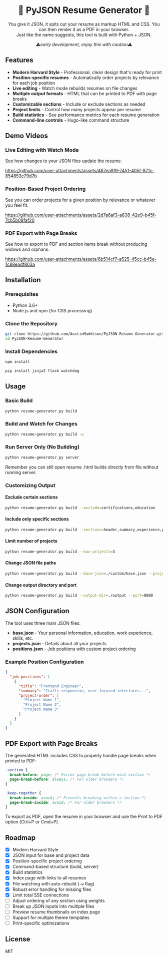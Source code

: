 <div align="center">

# 📄 PyJSON Resume Generator 📄
  
You give it JSON, it spits out your resume as markup HTML and CSS. You can then render it as a PDF in your browser.  
Just like the name suggests, this tool is built with Python + JSON.

_⚠️early development, enjoy this with caution⚠️_

</div>

## Features

- **Modern Harvard Style** - Professional, clean design that's ready for print
- **Position-specific resumes** - Automatically order projects by relevance for each job position
- **Live editing** - Watch mode rebuilds resumes on file changes
- **Multiple output formats** - HTML that can be printed to PDF with page breaks
- **Customizable sections** - Include or exclude sections as needed
- **Project limits** - Control how many projects appear per resume
- **Build statistics** - See performance metrics for each resume generation
- **Command-line controls** - Hugo-like command structure

## Demo Videos

### Live Editing with Watch Mode
See how changes to your JSON files update the resume.

https://github.com/user-attachments/assets/467ea9f9-7451-405f-871c-854853c79d7b


### Position-Based Project Ordering
See you can order projects for a given position by relevance or whatever you feel fit.

https://github.com/user-attachments/assets/2d7a6af3-a838-42e9-b45f-7cb5b08faf20


### PDF Export with Page Breaks
See how to export to PDF and section items break without producing widows and orphans.

https://github.com/user-attachments/assets/6b514cf7-a525-45cc-b45e-1c88eadf803a



## Installation

### Prerequisites

- Python 3.6+
- Node.js and npm (for CSS processing)

### Clone the Repository

```bash
git clone https://github.com/AustinMaddison/PyJSON-Resume-Generator.git
cd PyJSON-Resume-Generator
```

### Install Dependencies

```bash
npm install
```

```bash
pip install jinja2 flask watchdog
```

## Usage

### Basic Build

```bash
python resume-generator.py build
```

### Build and Watch for Changes

```bash
python resume-generator.py build -w
```

### Run Server Only (No Building)

```bash
python resume-generator.py server
```
Remember you can still open resume .html builds directly from file without running server.

### Customizing Output

#### Exclude certain sections
```bash
python resume-generator.py build --exclude=certifications,education
```

#### Include only specific sections
```bash
python resume-generator.py build --sections=header,summary,experience,projects
```

#### Limit number of projects
```bash
python resume-generator.py build --max-projects=3
```

#### Change JSON file paths
```bash
python resume-generator.py build --base-json=./custom/base.json --projects-json=./custom/projects.json --positions-json=./custom/positions.json
```

#### Change output directory and port
```bash
python resume-generator.py build --output-dir=./output --port=8080
```

## JSON Configuration

The tool uses three main JSON files:

- **base.json** - Your personal information, education, work experience, skills, etc.
- **projects.json** - Details about all your projects
- **positions.json** - Job positions with custom project ordering

### Example Position Configuration

```json
{
  "job-positions": [
    {
      "title": "Frontend Engineer",
      "summary": "Crafts responsive, user-focused interfaces...",
      "project-order": [
        "Project Name 1",
        "Project Name 2",
        "Project Name 3"
      ]
    }
  ]
}
```

## PDF Export with Page Breaks

The generated HTML includes CSS to properly handle page breaks when printed to PDF:

```css
.section {
  break-before: page; /* Forces page break before each section */
  page-break-before: always; /* For older browsers */
}

.keep-together {
  break-inside: avoid; /* Prevents breaking within a section */
  page-break-inside: avoid; /* For older browsers */
}
```

To export as PDF, open the resume in your browser and use the Print to PDF option (Ctrl+P or Cmd+P).

## Roadmap

- [x] Modern Harvard Style
- [x] JSON input for base and project data
- [x] Position-specific project ordering
- [x] Command-based structure (build, server)
- [x] Build statistics
- [x] Index page with links to all resumes
- [x] File watching with auto-rebuild (`-w` flag)
- [x] Robust error handling for missing files
- [x] Limit total SSE connections
- [ ] Adjust ordering of any section using weights
- [ ] Break up JSON inputs into multiple files
- [ ] Preview resume thumbnails on index page
- [ ] Support for multiple theme templates
- [ ] Print-specific optimizations

## License
MIT
